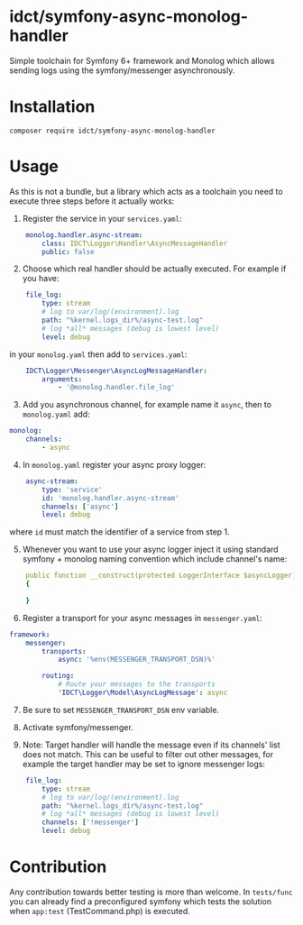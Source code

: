 idct/symfony-async-monolog-handler
==================================

Simple toolchain for Symfony 6+ framework and Monolog which allows sending logs using the symfony/messenger asynchronously.

# Installation
```
composer require idct/symfony-async-monolog-handler
```

# Usage

As this is not a bundle, but a library which acts as a toolchain you need to execute three steps before it actually works:

1. Register the service in your `services.yaml`:
```yaml
    monolog.handler.async-stream:
        class: IDCT\Logger\Handler\AsyncMessageHandler
        public: false
```

2. Choose which real handler should be actually executed. For example if you have:

```yaml
    file_log:
        type: stream
        # log to var/log/(environment).log
        path: "%kernel.logs_dir%/async-test.log"
        # log *all* messages (debug is lowest level)
        level: debug
```

in your `monolog.yaml` then add to `services.yaml`:

```yaml
    IDCT\Logger\Messenger\AsyncLogMessageHandler:
        arguments:
            - '@monolog.handler.file_log'
```

3. Add you asynchronous channel, for example name it `async`, then to `monolog.yaml` add:

```yaml
monolog:
    channels:
        - async
```

4. In `monolog.yaml` register your async proxy logger:

```yaml
    async-stream:
        type: 'service'
        id: 'monolog.handler.async-stream'
        channels: ['async']
        level: debug
```

where `id` must match the identifier of a service from step 1.

5. Whenever you want to use your async logger inject it using standard symfony + monolog naming convention which include channel's name:

```yaml
    public function __construct(protected LoggerInterface $asyncLogger)
    {
        
    }
```

6. Register a transport for your async messages in `messenger.yaml`:

```yaml
framework:
    messenger:
        transports:
            async: '%env(MESSENGER_TRANSPORT_DSN)%'

        routing:
            # Route your messages to the transports
            'IDCT\Logger\Model\AsyncLogMessage': async
```

7. Be sure to set `MESSENGER_TRANSPORT_DSN` env variable.

8. Activate symfony/messenger.

9. Note: Target handler will handle the message even if its channels' list does not match. This can be useful to filter out other messages, for example the target handler may be set to ignore messenger logs:
```yaml
    file_log:
        type: stream
        # log to var/log/(environment).log
        path: "%kernel.logs_dir%/async-test.log"
        # log *all* messages (debug is lowest level)
        channels: ['!messenger']
        level: debug
```

# Contribution

Any contribution towards better testing is more than welcome. In `tests/func` you can already find a preconfigured symfony which tests the solution when `app:test` (TestCommand.php) is executed.

